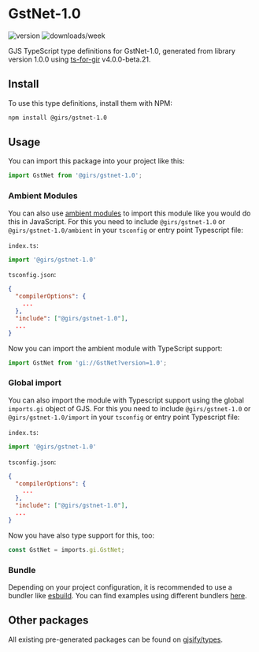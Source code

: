 
# GstNet-1.0

![version](https://img.shields.io/npm/v/@girs/gstnet-1.0)
![downloads/week](https://img.shields.io/npm/dw/@girs/gstnet-1.0)


GJS TypeScript type definitions for GstNet-1.0, generated from library version 1.0.0 using [ts-for-gir](https://github.com/gjsify/ts-for-gir) v4.0.0-beta.21.


## Install

To use this type definitions, install them with NPM:
```bash
npm install @girs/gstnet-1.0
```

## Usage

You can import this package into your project like this:
```ts
import GstNet from '@girs/gstnet-1.0';
```

### Ambient Modules

You can also use [ambient modules](https://github.com/gjsify/ts-for-gir/tree/main/packages/cli#ambient-modules) to import this module like you would do this in JavaScript.
For this you need to include `@girs/gstnet-1.0` or `@girs/gstnet-1.0/ambient` in your `tsconfig` or entry point Typescript file:

`index.ts`:
```ts
import '@girs/gstnet-1.0'
```

`tsconfig.json`:
```json
{
  "compilerOptions": {
    ...
  },
  "include": ["@girs/gstnet-1.0"],
  ...
}
```

Now you can import the ambient module with TypeScript support: 

```ts
import GstNet from 'gi://GstNet?version=1.0';
```

### Global import

You can also import the module with Typescript support using the global `imports.gi` object of GJS.
For this you need to include `@girs/gstnet-1.0` or `@girs/gstnet-1.0/import` in your `tsconfig` or entry point Typescript file:

`index.ts`:
```ts
import '@girs/gstnet-1.0'
```

`tsconfig.json`:
```json
{
  "compilerOptions": {
    ...
  },
  "include": ["@girs/gstnet-1.0"],
  ...
}
```

Now you have also type support for this, too:

```ts
const GstNet = imports.gi.GstNet;
```

### Bundle

Depending on your project configuration, it is recommended to use a bundler like [esbuild](https://esbuild.github.io/). You can find examples using different bundlers [here](https://github.com/gjsify/ts-for-gir/tree/main/examples).

## Other packages

All existing pre-generated packages can be found on [gjsify/types](https://github.com/gjsify/types).

